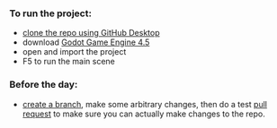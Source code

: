 ### To run the project:
- [clone the repo using GitHub Desktop](https://docs.github.com/en/desktop/adding-and-cloning-repositories/cloning-a-repository-from-github-to-github-desktop)
- download [Godot Game Engine 4.5](https://godotengine.org/)
- open and import the project
- F5 to run the main scene
### Before the day:
- [create a branch](https://docs.github.com/en/desktop/making-changes-in-a-branch/managing-branches-in-github-desktop#creating-a-branch), make some arbitrary changes, then do a test [pull request](https://docs.github.com/en/pull-requests/collaborating-with-pull-requests/proposing-changes-to-your-work-with-pull-requests/creating-a-pull-request#creating-the-pull-request) to make sure you can actually make changes to the repo.
